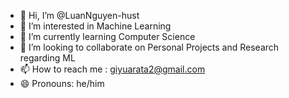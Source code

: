 - 👋 Hi, I’m @LuanNguyen-hust
- 👀 I’m interested in Machine Learning
- 🌱 I’m currently learning Computer Science
- 💞️ I’m looking to collaborate on Personal Projects and Research regarding ML
- 📫 How to reach me : giyuarata2@gmail.com
- 😄 Pronouns: he/him

<!---
LuanNguyen-hust/LuanNguyen-hust is a ✨ special ✨ repository because its `README.md` (this file) appears on your GitHub profile.
You can click the Preview link to take a look at your changes.
--->
